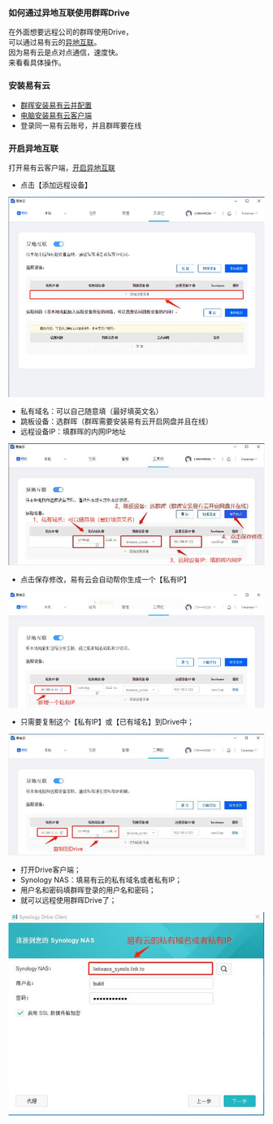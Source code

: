 ### 如何通过异地互联使用群晖Drive
在外面想要远程公司的群晖使用Drive，  
可以通过易有云的[异地互联](/zh/guide/linkease/function/remote_connects.html)。  
因为易有云是点对点通信，速度快。  
来看看具体操作。

### 安装易有云
- [群晖安装易有云并配置](/zh/guide/linkease/install/device/synology.md)
- [电脑安装易有云客户端](/zh/guide/linkease/install/device/windows.md)
- 登录同一易有云账号，并且群晖要在线

### 开启异地互联

打开易有云客户端，[开启异地互联](/zh/guide/linkease/function/remote_connects.md)

- 点击【添加远程设备】

![image](./image/syno_drive/1.jpg)


- 私有域名：可以自己随意填（最好填英文名）
- 跳板设备：选群晖（群晖需要安装易有云开启网盘并且在线）
- 远程设备IP：填群晖的内网IP地址

![image](./image/syno_drive/2.jpg)

- 点击保存修改，易有云会自动帮你生成一个【私有IP】

![image](./image/syno_drive/3.jpg)


- 只需要复制这个【私有IP】或【已有域名】到Drive中；

![image](./image/syno_drive/4.jpg)


- 打开Drive客户端；
- Synology NAS：填易有云的私有域名或者私有IP；
- 用户名和密码填群晖登录的用户名和密码；
- 就可以远程使用群晖Drive了；

![image](./image/syno_drive/5.jpg)






